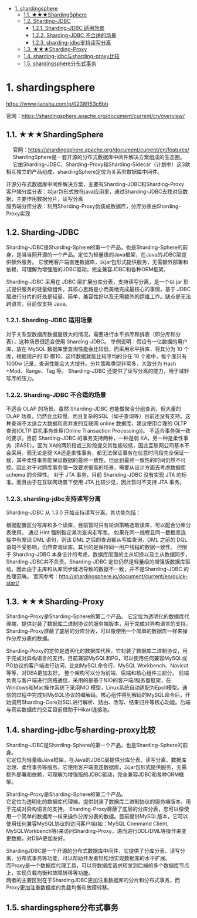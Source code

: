 
<!-- TOC -->

- [1. shardingsphere](#1-shardingsphere)
    - [1.1. ★★★ShardingSphere](#11-★★★shardingsphere)
    - [1.2. Sharding-JDBC](#12-sharding-jdbc)
        - [1.2.1. Sharding-JDBC 适用场景](#121-sharding-jdbc-适用场景)
        - [1.2.2. Sharding-JDBC 不合适的场景](#122-sharding-jdbc-不合适的场景)
        - [1.2.3. sharding-jdbc支持读写分离](#123-sharding-jdbc支持读写分离)
    - [1.3. ★★★Sharding-Proxy](#13-★★★sharding-proxy)
    - [1.4. sharding-jdbc与sharding-proxy比较](#14-sharding-jdbc与sharding-proxy比较)
    - [1.5. shardingsphere分布式事务](#15-shardingsphere分布式事务)

<!-- /TOC -->


# 1. shardingsphere
<!-- 
系列文章
https://blog.csdn.net/linzhefeng89/category_10701422.html?utm_source=BWXQ_bottombtn&spm=1001.2101.3001.4225
ShardingSphere内核原理 
https://mp.weixin.qq.com/s/hPJHCKcptRYvKQPZRz6Tdg
-->


https://www.jianshu.com/p/0238ff53c6bb

官网：https://shardingsphere.apache.org/document/current/cn/overview/  

## 1.1. ★★★ShardingSphere
&emsp; 官网：https://shardingsphere.apache.org/document/current/cn/features/   
&emsp; ShardingSphere是一套开源的分布式数据库中间件解决方案组成的生态圈。   
&emsp; 它由Sharding-JDBC、Sharding-Proxy和Sharding-Sidecar（计划中）这3款相互独立的产品组成，shardingSphere定位为关系型数据库中间件。  

开源分布式数据库中间件解决方案，主要有Sharding-JDBC和Sharding-Proxy   
客户端分库分表：以jar包形式放在java应用里，通过Sharding-JDBC去找对应数据，主要作用数据分片，读写分离   
服务端分库分表：利用Sharding-Proxy伪装成数据库，分库分表由Sharding-Proxy实现   

## 1.2. Sharding-JDBC

<!-- 
sharding-jdbc与Sharding-Proxy
https://www.jianshu.com/p/20c0d4114632
-->
Sharding-JDBC是Sharding-Sphere的第一个产品，也是Sharding-Sphere的前身，是当当网开源的一个产品。定位为轻量级的Java框架，在Java的JDBC层提供额外服务。 它使用客户端直连数据库，以jar包形式提供服务，无需额外部署和依赖，可理解为增强版的JDBC驱动，完全兼容JDBC和各种ORM框架。  

Sharding-JDBC 采用在 JDBC 层扩展分库分表，支持读写分离，是一个以 jar 形式提供服务的轻量级组件，其核心思路是小而美地完成最核心的事情，基于 JDBC 层进行分片的好处是轻量、简单、兼容性好以及无需额外的运维工作。缺点是无法跨语言，目前仅支持 Java。


### 1.2.1. Sharding-JDBC 适用场景
对于关系型数据库数据量很大的情况，需要进行水平拆库和拆表（即分库和分表），这种场景很适合使用 Sharding-JDBC。
举例说明：假设有一亿数据的用户库，放在 MySQL 数据库里查询性能会比较低，而采用水平拆库，将其分为 10 个库，根据用户的 ID 模10，这样数据就能比较平均的分在 10 个库中，每个库只有 1000w 记录，查询性能会大大提升。分片策略类型非常多，大致分为 Hash +Mod、Range、Tag 等。
Sharding-JDBC 还提供了读写分离的能力，用于减轻写库的压力。


### 1.2.2. Sharding-JDBC 不合适的场景
不适合 OLAP 的场景。虽然 Sharding-JDBC 也能做聚合分组查询，但大量的 OLAP 场景，仍然会比较慢，而且复杂的SQL（如子查询等）目前还没有支持。这种查询不太适合大数据和高并发的互联网 online 数据库，建议使用合理的 OLTP 查询(OLTP:联机事务处理(Online Transaction Processing))。
不适合事务强一致的要求。目前 Sharding-JDBC 的事务支持两种，一种是弱 XA，另一种是柔性事务（BASE）。因为 XA的两阶段或三阶段提交其性能较低，因此互联网公司基本不会采用。而无论是弱 XA还是柔性事务，都无法保证事务在任意时间段完全保证一致，其中柔性事务能保证数据的最终一致性，但达到最终一致性的时间仍然不可控。因此对于对跨库事务强一致要求很高的场景，需要从设计方面去考虑数据库schema 的合理性。
对于 JTA 事务，目前 Shariding-JDBC 没有实现 JTA 的标准。而且由于在互联网场景下使用 JTA 比较少见，因此暂时不支持 JTA 事务。



### 1.2.3. sharding-jdbc支持读写分离
Sharding-JDBC 从 1.3.0 开始支持读写分离。其功能包括：

根据配置区分写库和多个读库，目前暂时只有轮训策略选取读库，可以配合分库分表使用。
通过 Hint 强制指定某次查询走写库。
如果在同一线程且同一数据库连接中有发现 DML 语句，则该 DML 之后的查询都从写库查询，DML 之前的 DQL 语句不受影响，仍然查询读库。其目的是保持同一用户线程的数据一致性。
但限于 Sharding-JDBC 本身设计的考虑，数据库层面的主从切换以及主从数据同步，Sharding-JDBC并不负责。Sharding-JDBC 定位仍然是轻量级的增强版数据库驱动。因此由于主库和从库同步延迟导致的数据不一致，并不是Sharding-JDBC 的处理范畴。
官网参考：http://shardingsphere.io/document/current/en/quick-start/


## 1.3. ★★★Sharding-Proxy
Sharding-Proxy是Sharding-Sphere的第二个产品。 它定位为透明化的数据库代理端，提供封装了数据库二进制协议的服务端版本，用于完成对异构语言的支持。 Sharding-Proxy屏蔽了底层的分库分表，可以像使用一个简单的数据库一样来操作分库分表的数据。  

Sharding-Proxy的定位是透明化的数据库代理，它封装了数据库二进制协议，用于完成对异构语言的支持。目前兼容MySQL和PG，可以使用任何兼容MySQL或PG协议的客户端进行访问，比如MySQL命令行、MySQL Workbench、Navicat等等，对DBA更加友好。
整个架构可以分为前端、后端和核心组件三部分。
前端负责与客户端进行网络通信，采用的是基于NIO的客户端/服务器框架，在Windows和Mac操作系统下采用NIO 模型，Linux系统自动适配为Epoll模型。通信的过程中完成对MySQL协议的编解码。核心组件得到解码的MySQL命令后，开始调用Sharding-Core对SQL进行解析、路由、改写、结果归并等核心功能。后端与真实数据库的交互目前借助于Hikari连接池。

## 1.4. sharding-jdbc与sharding-proxy比较
Sharding-JDBC是Sharding-Sphere的第一个产品，也是Sharding-Sphere的前身。  
它定位为轻量级Java框架，在Java的JDBC层提供分库分表、读写分离、数据库治理、柔性事务等服务。它使用客户端直连数据库，以jar包形式提供服务，无需额外部署和依赖，可理解为增强版的JDBC驱动，完全兼容JDBC和各种ORM框架。  

Sharding-Proxy是Sharding-Sphere的第二个产品。  
它定位为透明化的数据库代理端，提供封装了数据库二进制协议的服务端版本，用于完成对异构语言的支持。
Sharding-Proxy屏蔽了底层的分库分表，您可以像使用一个简单的数据库一样来操作分库分表的数据。目前提供MySQL版本，它可以使用任何兼容MySQL协议的访问客户端(如：MySQL Command Client, MySQLWorkbench等)来访问Sharding-Proxy，进而进行DDL/DML等操作来变更数据，对DBA更加友好。  

ShardingJDBC是一个开源的分布式数据库中间件，它提供了分库分表、读写分离、分布式事务等功能，可以帮助开发者轻松地实现数据库的水平扩展。    
而Proxy是一个数据库代理工具，可以将数据库请求转发到后端的多个数据库节点上，实现负载均衡和故障转移等功能。    
两者的主要区别在于ShardingJDBC更加注重数据库的分片和分布式事务，而Proxy更加注重数据库的负载均衡和故障转移。  


## 1.5. shardingsphere分布式事务  

<!--
https://shardingsphere.apache.org/document/legacy/4.x/document/cn/manual/sharding-jdbc/usage/transaction/#%E9%85%8D%E7%BD%AEspring-boot%E7%9A%84%E4%BA%8B%E5%8A%A1%E7%AE%A1%E7%90%86%E5%99%A8
-->





